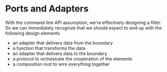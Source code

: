 # Ports and Adapters

With the command line API assumption, we're effectively
designing a filter.  So we can immediately recognize that
we should expect to end up with the following design elements

* an adapter that delivers data from the boundary
* a function that transforms the data
* an adapter that delivers data to the boundary
* a protocol to orchestrate the cooperation of the elements
* a composition root to wire everything together



